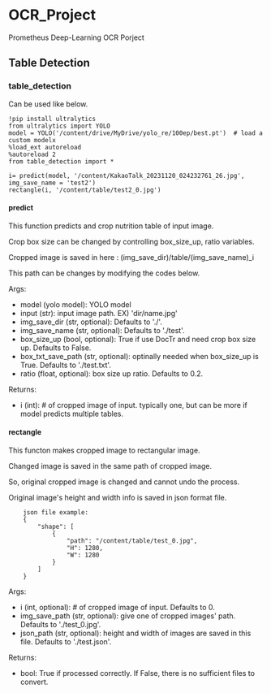 # OCR_Project
Prometheus Deep-Learning OCR Porject

## Table Detection
### table_detection
Can be used like below.
```
!pip install ultralytics
from ultralytics import YOLO
model = YOLO('/content/drive/MyDrive/yolo_re/100ep/best.pt')  # load a custom modelx
%load_ext autoreload
%autoreload 2
from table_detection import *

i= predict(model, '/content/KakaoTalk_20231120_024232761_26.jpg', img_save_name = 'test2')
rectangle(i, '/content/table/test2_0.jpg')
```

#### predict
This function predicts and crop nutrition table of input image.

Crop box size can be changed by controlling box_size_up, ratio variables.

Cropped image is saved in  here : (img_save_dir)/table/(img_save_name)_i

This path can be changes by modifying the codes below.
    
Args:
- model (yolo model): YOLO model
- input (str): input image path. EX) 'dir/name.jpg'
- img_save_dir (str, optional):  Defaults to './'.
- img_save_name (str, optional): Defaults to './test'.
- box_size_up (bool, optional):  True if use DocTr and need crop box size up. Defaults to False.
- box_txt_save_path (str, optional): optinally needed when box_size_up is True. Defaults to './test.txt'.
- ratio (float, optional): box size up ratio. Defaults to 0.2.

Returns:
- i (int): # of cropped image of input. typically one, but can be more if model predicts multiple tables.
  
#### rectangle

This functon makes cropped image to rectangular image.


Changed image is saved in the same path of cropped image. 


So, original cropped image is changed and cannot undo the process.

Original image's height and width info is saved in json format file. 

```
    json file example:
    {
        "shape": [
            {
                "path": "/content/table/test_0.jpg",
                "H": 1280,
                "W": 1280
            }
        ]
    }
```
Args:
- i (int, optional): # of cropped image of input. Defaults to 0.
- img_save_path (str, optional): give one of cropped images' path.  Defaults to './test_0.jpg'.
- json_path (str, optional): height and width of images are saved in this file. Defaults to './test.json'.
        
Returns:
- bool: True if processed correctly. If False, there is no sufficient files to convert. 
